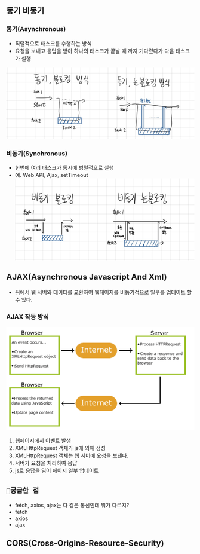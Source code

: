 ## 동기 비동기
### 동기(Asynchronous)
- 직렬적으로 태스크를 수행하는 방식
- 요청을 보내고 응답을 받아 하나의 태스크가 끝날 때 까지 기다렸다가 다음 태스크가 실행

![asynchronous.jpg](asynchronous.jpg)

### 비동기(Synchronous)
- 한번에 여러 태스크가 동시에 병렬적으로 실행
- 예. Web API, Ajax, setTimeout
![synchronous.jpg](synchronous.jpg)


## AJAX(Asynchronous Javascript And Xml)
- 뒤에서 웹 서버와 데이터를 교환하여 웹페이지를 비동기적으로 일부를 업데이트 할 수 있다.

### AJAX 작동 방식
![img.png](img.png)
1. 웹페이지에서 이벤트 발생
2. XMLHttpRequest 객체가 js에 의해 생성
3. XMLHttpRequest 객체는 웹 서버에 요청을 보낸다.
4. 서버가 요청을 처리하여 응답
5. js로 응답을 읽어 페이지 일부 업데이트

## ``🤔궁금한 점``
- fetch, axios, ajax는 다 같은 통신인데 뭐가 다르지?
- fetch
- axios
- ajax

## CORS(Cross-Origins-Resource-Security)

